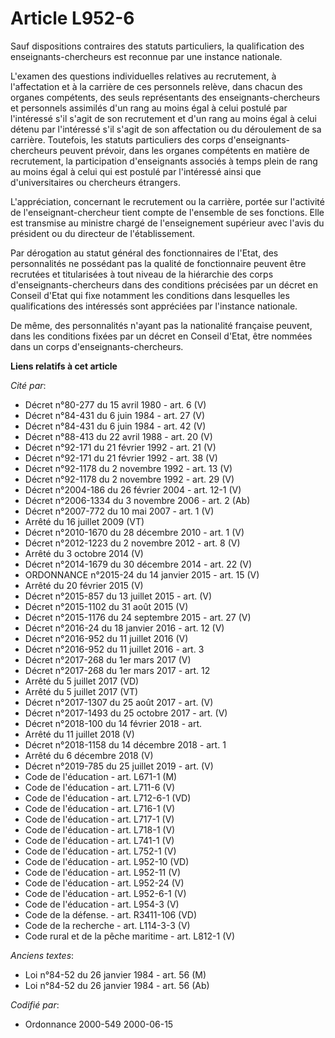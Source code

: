 # Article L952-6

Sauf dispositions contraires des statuts particuliers, la qualification des enseignants-chercheurs est reconnue par une
instance nationale.

L'examen des questions individuelles relatives au recrutement, à l'affectation et à la carrière de ces personnels relève,
dans chacun des organes compétents, des seuls représentants des enseignants-chercheurs et personnels assimilés d'un rang au
moins égal à celui postulé par l'intéressé s'il s'agit de son recrutement et d'un rang au moins égal à celui détenu par
l'intéressé s'il s'agit de son affectation ou du déroulement de sa carrière. Toutefois, les statuts particuliers des corps
d'enseignants-chercheurs peuvent prévoir, dans les organes compétents en matière de recrutement, la participation
d'enseignants associés à temps plein de rang au moins égal à celui qui est postulé par l'intéressé ainsi que d'universitaires
ou chercheurs étrangers.

L'appréciation, concernant le recrutement ou la carrière, portée sur l'activité de l'enseignant-chercheur tient compte de
l'ensemble de ses fonctions. Elle est transmise au ministre chargé de l'enseignement supérieur avec l'avis du président ou du
directeur de l'établissement.

Par dérogation au statut général des fonctionnaires de l'Etat, des personnalités ne possédant pas la qualité de fonctionnaire
peuvent être recrutées et titularisées à tout niveau de la hiérarchie des corps d'enseignants-chercheurs dans des conditions
précisées par un décret en Conseil d'Etat qui fixe notamment les conditions dans lesquelles les qualifications des intéressés
sont appréciées par l'instance nationale.

De même, des personnalités n'ayant pas la nationalité française peuvent, dans les conditions fixées par un décret en Conseil
d'Etat, être nommées dans un corps d'enseignants-chercheurs.

**Liens relatifs à cet article**

_Cité par_:

  - Décret n°80-277 du 15 avril 1980 - art. 6 (V)
  - Décret n°84-431 du 6 juin 1984 - art. 27 (V)
  - Décret n°84-431 du 6 juin 1984 - art. 42 (V)
  - Décret n°88-413 du 22 avril 1988 - art. 20 (V)
  - Décret n°92-171 du 21 février 1992 - art. 21 (V)
  - Décret n°92-171 du 21 février 1992 - art. 38 (V)
  - Décret n°92-1178 du 2 novembre 1992 - art. 13 (V)
  - Décret n°92-1178 du 2 novembre 1992 - art. 29 (V)
  - Décret n°2004-186 du 26 février 2004 - art. 12-1 (V)
  - Décret n°2006-1334 du 3 novembre 2006 - art. 2 (Ab)
  - Décret n°2007-772 du 10 mai 2007 - art. 1 (V)
  - Arrêté du 16 juillet 2009 (VT)
  - Décret n°2010-1670 du 28 décembre 2010 - art. 1 (V)
  - Décret n°2012-1223 du 2 novembre 2012 - art. 8 (V)
  - Arrêté du 3 octobre 2014 (V)
  - Décret n°2014-1679 du 30 décembre 2014 - art. 22 (V)
  - ORDONNANCE n°2015-24 du 14 janvier 2015 - art. 15 (V)
  - Arrêté du 20 février 2015 (V)
  - Décret n°2015-857 du 13 juillet 2015 - art. (V)
  - Décret n°2015-1102 du 31 août 2015 (V)
  - Décret n°2015-1176 du 24 septembre 2015 - art. 27 (V)
  - Décret n°2016-24 du 18 janvier 2016 - art. 12 (V)
  - Décret n°2016-952 du 11 juillet 2016 (V)
  - Décret n°2016-952 du 11 juillet 2016 - art. 3
  - Décret n°2017-268 du 1er mars 2017 (V)
  - Décret n°2017-268 du 1er mars 2017 - art. 12
  - Arrêté du 5 juillet 2017 (VD)
  - Arrêté du 5 juillet 2017 (VT)
  - Décret n°2017-1307 du 25 août 2017 - art. (V)
  - Décret n°2017-1493 du 25 octobre 2017 - art. (V)
  - Décret n°2018-100 du 14 février 2018 - art.
  - Arrêté du 11 juillet 2018 (V)
  - Décret n°2018-1158 du 14 décembre 2018 - art. 1
  - Arrêté du 6 décembre 2018 (V)
  - Décret n°2019-785 du 25 juillet 2019 - art. (V)
  - Code de l'éducation - art. L671-1 (M)
  - Code de l'éducation - art. L711-6 (V)
  - Code de l'éducation - art. L712-6-1 (VD)
  - Code de l'éducation - art. L716-1 (V)
  - Code de l'éducation - art. L717-1 (V)
  - Code de l'éducation - art. L718-1 (V)
  - Code de l'éducation - art. L741-1 (V)
  - Code de l'éducation - art. L752-1 (V)
  - Code de l'éducation - art. L952-10 (VD)
  - Code de l'éducation - art. L952-11 (V)
  - Code de l'éducation - art. L952-24 (V)
  - Code de l'éducation - art. L952-6-1 (V)
  - Code de l'éducation - art. L954-3 (V)
  - Code de la défense. - art. R3411-106 (VD)
  - Code de la recherche - art. L114-3-3 (V)
  - Code rural et de la pêche maritime - art. L812-1 (V)

_Anciens textes_:

  - Loi n°84-52 du 26 janvier 1984 - art. 56 (M)
  - Loi n°84-52 du 26 janvier 1984 - art. 56 (Ab)

_Codifié par_:

  - Ordonnance 2000-549 2000-06-15

